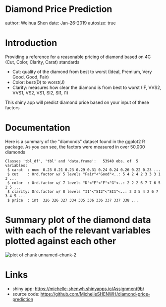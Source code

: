 Diamond Price Prediction
========================================================
author: Weihua Shen
date: Jan-26-2019 
autosize: true

Introduction
========================================================
Providing a reference for a reasonable pricing of diamond based on 4C (Cut, Color, Clarity, Carat) standards
- Cut: quality of the diamond from best to worst (Ideal, Premium, Very Good, Good, Fair)
- Color: best(D) to worst(J)
- Clarity: measures how clear the diamond is from best to worst (IF, VVS2, VVS1, VS2, VS1, SI2, SI1, I1)

This shiny app will predict diamond price based on your input of these factors

Documentation
========================================================
Here is a summary of the "diamonds" dataset found in the ggplot2 R package. As you can see, the factors were measured in over 50,000 diamonds 

```
Classes 'tbl_df', 'tbl' and 'data.frame':	53940 obs. of  5 variables:
 $ carat  : num  0.23 0.21 0.23 0.29 0.31 0.24 0.24 0.26 0.22 0.23 ...
 $ cut    : Ord.factor w/ 5 levels "Fair"<"Good"<..: 5 4 2 4 2 3 3 3 1 3 ...
 $ color  : Ord.factor w/ 7 levels "D"<"E"<"F"<"G"<..: 2 2 2 6 7 7 6 5 2 5 ...
 $ clarity: Ord.factor w/ 8 levels "I1"<"SI2"<"SI1"<..: 2 3 5 4 2 6 7 3 4 5 ...
 $ price  : int  326 326 327 334 335 336 336 337 337 338 ...
```

Summary plot of the diamond data with each of the relevant variables plotted against each other
========================================================
![plot of chunk unnamed-chunk-2](9b-figure/unnamed-chunk-2-1.png)

Links
========================================================
- shiny app: https://michelle-shenwh.shinyapps.io/Assignment9b/
- source code: https://github.com/MichelleSHENWH/diamond-price-prediction

